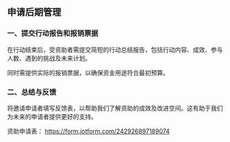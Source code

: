 ## 申请后期管理

### 一、提交行动报告和报销票据

在行动结束后，受资助者需提交简短的行动总结报告，包括行动内容、成效、参与人数、遇到的挑战及未来计划。

同时需提供实际的报销票据，以确保资金用途符合最初预算。

### 二、总结与反馈

将邀请申请者填写反馈表，以帮助我们了解资助的成效及改进空间。这有助于我们为未来的申请者提供更好的支持。

资助申请表： https://form.jotform.com/242926897189074
